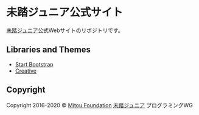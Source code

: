 # 未踏ジュニア公式サイト

[未踏ジュニア](https://jr.mitou.org/)公式Webサイトのリポジトリです。

## Libraries and Themes

- [Start Bootstrap](http://startbootstrap.com/)
- [Creative](http://startbootstrap.com/template-overviews/creative/)

## Copyright

Copyright 2016-2020 &copy; [Mitou Foundation](https://www.mitou.org/) [未踏ジュニア](https://jr.mitou.org/) プログラミングWG

